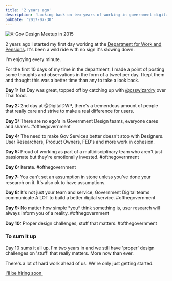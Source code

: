 ```yaml
---
title: '2 years ago'
description: 'Looking back on two years of working in government digital services.'
pubDate: '2017-07-30'
---
```


![X-Gov Design Meetup in 2015](/images/xgov-design-meetup-2015.jpg)

2 years ago I started my first day working at the [Department for Work and Pensions](https://dwpdigital.blog.gov.uk/). It's been a wild ride with no sign it's slowing down.

I'm enjoying every minute.

For the first 10 days of my time in the department, I made a point of posting some thoughts and observations in the form of a tweet per day. I kept them and thought this was a better time than any to take a look back.

**Day 1:** 1st Day was great, topped off by catching up with [@csswizardry](https://twitter.com/csswizardry) over Thai food.

**Day 2:** 2nd day at @DigitalDWP, there's a tremendous amount of people that really care and strive to make a real difference for users.

**Day 3:** There are no ego's in Government Design teams, everyone cares and shares. #ofthegovernment

**Day 4:** The need to make Gov Services better doesn't stop with Designers. User Researchers, Product Owners, FED's and more work in cohesion.

**Day 5:** Proud of working as part of a multidisciplinary team who aren't just passionate but they're emotionally invested. #ofthegovernment

**Day 6:** Iterate. #ofthegovernment

**Day 7:** You can't set an assumption in stone unless you've done your research on it. It's also ok to have assumptions.

**Day 8:** It's not just your team and service, Government Digital teams communicate A LOT to build a better digital service. #ofthegovernment

**Day 9:** No matter how simple \*you\* think something is, user research will always inform you of a reality. #ofthegovernment

**Day 10:** Proper design challenges, stuff that matters. #ofthegovernment

### To sum it up

Day 10 sums it all up. I'm two years in and we still have 'proper' design challenges on 'stuff' that really matters. More now than ever.

There's a lot of hard work ahead of us. We're only just getting started.

[I'll be hiring soon.](https://twitter.com/gavinelliott)